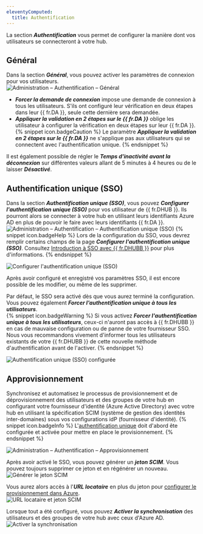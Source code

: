 ```yaml
---
eleventyComputed:
  title: Authentification
---
```

La section ***Authentification*** vous permet de configurer la manière dont vos utilisateurs se connecteront à votre hub. 

## Général 

Dans la section ***Général***, vous pouvez activer les paramètres de connexion pour vos utilisateurs.  
![Administration – Authentification – Général](https://webdevolutions.azureedge.net/docs/fr/hub/Hub2157.png) 

* ***Forcer la demande de connexion*** impose une demande de connexion à tous les utilisateurs. S'ils ont configuré leur vérification en deux étapes dans leur {{ fr.DA }}, seule cette dernière sera demandée. 
* ***Appliquer la validation en 2 étapes sur le {{ fr.DA }}*** oblige les utilisateur à configurer la vérification en deux étapes sur leur {{ fr.DA }}. 
{% snippet icon.badgeCaution %} 
Le paramètre ***Appliquer la validation en 2 étapes sur le {{ fr.DA }}*** ne s'applique pas aux utilisateurs qui se connectent avec l'authentification unique. 
{% endsnippet %}
 
Il est également possible de régler le ***Temps d'inactivité avant la déconnexion*** sur différentes valeurs allant de 5 minutes à 4 heures ou de le laisser ***Désactivé***. 

## Authentification unique (SSO) 

Dans la section ***Authentification unique (SSO)***, vous pouvez ***Configurer l'authentification unique (SSO)*** pour vos utilisateur de {{ fr.DHUB }}. Ils pourront alors se connecter à votre hub en utilisant leurs identifiants Azure AD en plus de pouvoir le faire avec leurs identifiants {{ fr.DA }}.  
![Administration – Authentification – Authentification unique (SSO)](https://webdevolutions.azureedge.net/docs/fr/hub/Hub2158.png) 
{% snippet icon.badgeHelp %} 
Lors de la configuration du SSO, vous devrez remplir certains champs de la page ***Configurer l'authentification unique (SSO)***. Consultez [Introduction à SSO avec {{ fr.DHUBB }}](/fr/hub/getting-started/get-started-sso-hub-business/) pour plus d'informations. 
{% endsnippet %}
 
![Configurer l'authentification unique (SSO)](https://webdevolutions.azureedge.net/docs/fr/hub/Hub2159.png) 

Après avoir configuré et enregistré vos paramètres SSO, il est encore possible de les modifier, ou même de les supprimer.  

Par défaut, le SSO sera activé dès que vous aurez terminé la configuration. Vous pouvez également ***Forcer l'authentification unique à tous les utilisateurs***.  
{% snippet icon.badgeWarning %} 
Si vous activez ***Forcer l'authentification unique à tous les utilisateurs***, ceux-ci n'auront pas accès à {{ fr.DHUBB }} en cas de mauvaise configuration ou de panne de votre fournisseur SSO. Nous vous recommandons vivement d'informer tous les utilisateurs existants de votre {{ fr.DHUBB }} de cette nouvelle méthode d'authentification avant de l'activer. 
{% endsnippet %}
 
![Authentification unique (SSO) configurée](https://webdevolutions.azureedge.net/docs/fr/hub/Hub2160.png) 

## Approvisionnement 

Synchronisez et automatisez le processus de provisionnement et de déprovisionnement des utilisateurs et des groupes de votre hub en configurant votre fournisseur d'identité (Azure Active Directory) avec votre hub en utilisant la spécification SCIM (système de gestion des identités inter-domaines) sous vos configurations idP (fournisseur d'identité). 
{% snippet icon.badgeInfo %} 
L'[authentification unique](#authentification-unique-sso) doit d'abord ête configurée et activée pour mettre en place le provisionnement. 
{% endsnippet %}
 
![Administration – Authentification – Approvisionnement](https://webdevolutions.azureedge.net/docs/fr/hub/Hub2161.png) 

Après avoir activé le SSO, vous pouvez générer un ***jeton SCIM***. Vous pouvez toujours supprimer ce jeton et en régénérer un nouveau.  
![Générer le jeton SCIM](https://webdevolutions.azureedge.net/docs/fr/hub/Hub2162.png) 

Vous aurez alors accès à l'***URL locataire*** en plus du jeton pour [configurer le provisionnement dans Azure](/fr/hub/getting-started/get-started-sso-hub-business/configure-sso-authentication-microsoft-azure/).  
![URL locataire et jeton SCIM](https://webdevolutions.azureedge.net/docs/fr/hub/Hub2163.png) 

Lorsque tout a été configuré, vous pouvez ***Activer la synchronisation*** des utilisateurs et des groupes de votre hub avec ceux d'Azure AD.  
![Activer la synchronisation](https://webdevolutions.azureedge.net/docs/fr/hub/Hub2164.png) 
